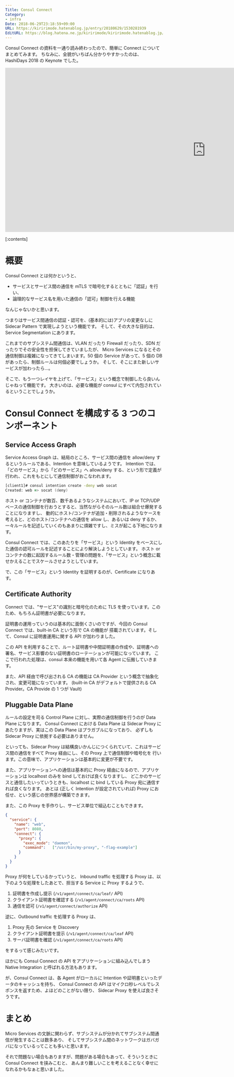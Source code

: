 ```yaml
---
Title: Consul Connect
Category:
- infra
Date: 2018-06-29T23:18:59+09:00
URL: https://kiririmode.hatenablog.jp/entry/20180629/1530281939
EditURL: https://blog.hatena.ne.jp/kiririmode/kiririmode.hatenablog.jp/atom/entry/10257846132596488702
---
```



Consul Connect の資料を一通り読み終わったので、簡単に Connect についてまとめてみます。
ちなみに、全貌がいちばん分かりやすかったのは、HashiDays 2018 の Keynote でした。

<iframe width="1280" height="525" src="https://www.youtube.com/embed/XVD9PoExnRE?ecver=1" frameborder="0" allow="autoplay; encrypted-media" allowfullscreen></iframe>

[:contents]

# 概要

Consul Connect とは何かというと、

- サービスとサービス間の通信を mTLS で暗号化するとともに「認証」を行い、
- 論理的なサービス名を用いた通信の「認可」制御を行える機能

なんじゃないかと思います。

つまりはサービス間通信の認証・認可を、(基本的には)アプリの変更なしに Sidecar Pattern で実現しようという機能です。
そして、その大きな目的は、Service Segmentation にあります。

これまでのサブシステム間通信は、VLAN だったり Firewall だったり、SDN だったりでその安全性を担保してきていましたが、
Micro Services になるとその通信制御は複雑になってきてしまいます。50 個の Service があって、5 個の DB があったら、制御ルールは何個必要でしょうか。
そして、そこにまた新しいサービスが加わったら…。

そこで、もう一つレイヤを上げて、「サービス」という概念で制御したら良いんじゃねって機能です。
大きいのは、必要な機能が consul にすべて内包されているということでしょうか。

# Consul Connect を構成する 3 つのコンポーネント

## Service Access Graph

Service Access Graph は、結局のところ、サービス間の通信を allow/deny するというルールである、Intention を意味しているようです。
Intention では、「どのサービス」から「どのサービス」へ allow/deny する、という形で定義が行われ、これをもとにして通信制御がおこなわれます。

```zsh
[client1]# consul intention create -deny web socat
Created: web => socat (deny)
```

ホスト or コンテナが数百、数千あるようなシステムにおいて、IP or TCP/UDP ベースの通信制御を行おうとすると、当然ながらそのルール数は組合せ爆発することになりますし、
動的にホスト/コンテナが追加・削除されるようなケースを考えると、どのホスト/コンテナへの通信を
allow し、あるいは deny するか、一々ルールを記述していくのもあまりに煩雑ですし、ミスが起こる下地になります。

Consul Connect では、このあたりを「サービス」という Identity をベースにした通信の認可ルールを記述することにより解決しようとしています。
ホスト or コンテナの数に起因するルール数・管理の問題を、「サービス」という概念に載せかえることでスケールさせようとしています。

で、この「サービス」という Identity を証明するのが、Certificate になりあす。

## Certificate Authority

Connect では、"サービス"の識別と暗号化のために TLS を使っています。このため、もちろん証明書が必要になります。

証明書の運用っていうのは基本的に面倒くさいのですが、今回の Consul Connect では、built-in CA という形で CA の機能が
搭載されています。そして、Consul に証明書運用に関する API が加わりました。

この API を利用することで、ルート証明書や中間証明書の作成や、証明書への署名、サービス影響のない証明書のローテーションが可能になっています。
ここで行われた処理は、consul 本来の機能を用いて各 Agent に伝搬していきます。

また、API 経由で呼び出される CA の機能は CA Provider という概念で抽象化され、変更可能になっています。
(built-in CA がデフォルトで提供される CA Provider。CA Provide の 1 つが Vault)


## Pluggable Data Plane

ルールの設定を司る Control Plane に対し、実際の通信制御を行うのが Data Plane になります。
Consul Connect における Data Plane は Sidecar Proxy にあたりますが、実はこの Data Plane はプラガブルになっており、
必ずしも Sidecar Proxy に依拠する必要はありません。

といっても、Sidecar Proxy は結構良いかんじにつくられていて、これはサービス間の通信をすべて Proxy 経由にし、その Proxy 上で通信制御や暗号化を
行います。この意味で、アプリケーションは基本的に変更が不要です。

また、アプリケーションへの通信は基本的に Proxy 経由になるので、アプリケーションは localhost のみを bind しておけば良くなりますし、
どこかのサービスと通信したいっていうときも、localhost に bind している Proxy 宛に通信すれば良くなります。
あとは (正しく Intention が設定されていれば) Proxy にお任せ、という感じの世界感が構築できます。

また、この Proxy を手作りし、サービス単位で組込むこともできます。

```json
{
  "service": {
    "name": "web",
    "port": 8080,
    "connect": {
      "proxy": {
        "exec_mode": "daemon",
        "command":   ["/usr/bin/my-proxy", "-flag-example"]
      }
    }
  }
}
```

Proxy が何をしているかっていうと、
Inbound traffic を処理する Proxy は、以下のような処理をしたあとで、担当する Service に Proxy するようで、

1. 証明書を作成し提示 (`/v1/agent/connect/ca/leaf/` API)
2. クライアント証明書を確認する (`/v1/agent/connect/ca/roots` API)
3. 通信を認可 (`/v1/agent/connect/authorize` API)

逆に、Outbound traffic を処理する Proxy は、

1. Proxy 先の Service を Discovery
2. クライアント証明書を提示 (`/v1/agent/connect/ca/leaf` API)
3. サーバ証明書を確認 (`/v1/agent/connect/ca/roots` API)

をするって感じみたいです。


ほかにも Consul Connect の API をアプリケーションに組み込んでしまう Native Integration と呼ばれる方法もあります。

が、Consul Connect は、各 Agent がローカルに Intention や証明書といったデータのキャッシュを持ち、
Consul Connect の API はマイクロ秒レベルでレスポンスを返すため、よほどのことがない限り、
Sidecar Proxy を使えば良さそうです。

# まとめ

Micro Services の文脈に関わらず、サブシステムが分かれてサブシステム間通信が発生することは数多あり、
そしてサブシステム間のネットワークはガバガバになっているってことも多いと思います。

それで問題ない場合もありますが、問題がある場合もあって、そういうときに Consul Connect を挟みこむと、
あんまり難しいことを考えることなく幸せになれるかもなぁと思いました。

